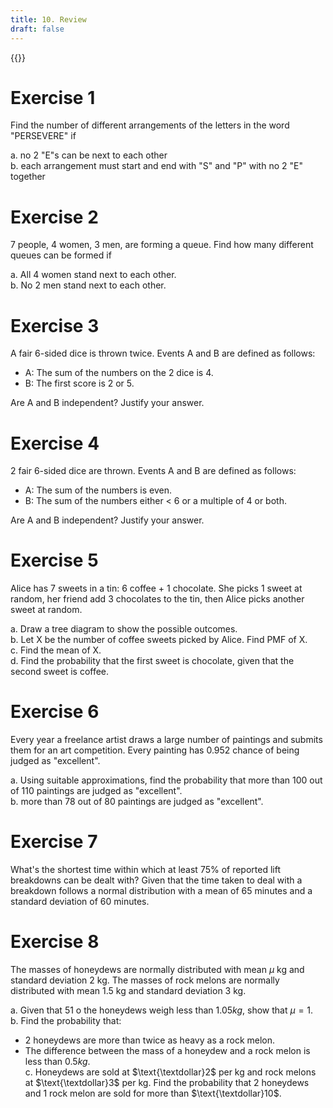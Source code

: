 ```yaml
---
title: 10. Review
draft: false
---
```


{{<toc>}}

# Exercise 1
Find the number of different arrangements of the letters in the word "PERSEVERE" if

a. no 2 "E"s can be next to each other\
b. each arrangement must start and end with "S" and "P" with no 2 "E" together

# Exercise 2
7 people, 4 women, 3 men, are forming a queue. Find how many different queues can be formed if

a. All 4 women stand next to each other.\
b. No 2 men stand next to each other.

# Exercise 3
A fair 6-sided dice is thrown twice. Events A and B are defined as follows:
- A: The sum of the numbers on the 2 dice is 4.
- B: The first score is 2 or 5.

Are A and B independent? Justify your answer.

# Exercise 4
2 fair 6-sided dice are thrown. Events A and B are defined as follows:
- A: The sum of the numbers is even.
- B: The sum of the numbers either < 6 or a multiple of 4 or both.

Are A and B independent? Justify your answer.

# Exercise 5
Alice has <c-red> 7 </c-red> sweets in a tin: 6 coffee + 1 chocolate. She <c-red> picks 1 </c-red> sweet at random, her friend <c-red> add 3 </c-red> chocolates to the tin, then Alice picks another sweet at random.

a. Draw a tree diagram to show the possible outcomes.\
b. Let X be the number of coffee sweets picked by Alice. Find PMF of X.\
c. Find the mean of X.\
d. Find the probability that the first sweet is chocolate, given that the second sweet is coffee.

# Exercise 6
Every year a freelance artist draws a large number of paintings and submits them for an art competition. Every painting has <c-red> 0.952 </c-red> chance of being judged as "excellent".

a. Using suitable approximations, find the probability that more than 100 out of 110 paintings are judged as "excellent".\
b. more than 78 out of 80 paintings are judged as "excellent".

# Exercise 7
What's the shortest time within which at least 75% of reported lift breakdowns can be dealt with? Given that the time taken to deal with a breakdown follows a normal distribution with a mean of 65 minutes and a standard deviation of 60 minutes.

# Exercise 8
The masses of honeydews are normally distributed with mean $\mu$ kg and standard deviation <c-red> 2 kg</c-red>. The masses of rock melons are normally distributed with mean <c-red> 1.5 kg </c-red> and standard deviation <c-red> 3 kg</c-red>.

a. Given that $51%$ o the honeydews weigh less than $1.05kg$, show that $\mu = 1$.\
b. Find the probability that:
- 2 honeydews are more than twice as heavy as a rock melon.
- The difference between the mass of a honeydew and a rock melon is less than $0.5kg$.\
c. Honeydews are sold at $\text{\textdollar}2$ per kg and rock melons at $\text{\textdollar}3$ per kg. Find the probability that 2 honeydews and 1 rock melon are sold for more than $\text{\textdollar}10$.